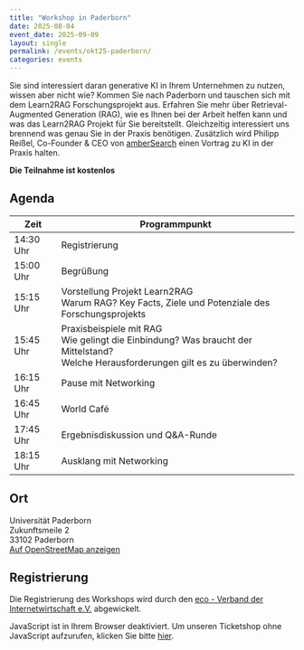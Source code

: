 ```yaml
---
title: "Workshop in Paderborn"
date: 2025-08-04
event_date: 2025-09-09
layout: single
permalink: /events/okt25-paderborn/
categories: events
---
```


Sie sind interessiert daran generative KI in Ihrem Unternehmen zu nutzen, wissen aber nicht wie? Kommen Sie nach Paderborn und tauschen sich mit dem Learn2RAG Forschungsprojekt aus. Erfahren Sie mehr über Retrieval-Augmented Generation (RAG), wie es Ihnen bei der Arbeit helfen kann und was das Learn2RAG Projekt für Sie bereitstellt. Gleichzeitig interessiert uns brennend was genau Sie in der Praxis benötigen. Zusätzlich wird Philipp Reißel, Co-Founder & CEO von [amberSearch](https://ambersearch.de/en/ambersearch/) einen Vortrag zu KI in der Praxis halten.

**Die Teilnahme ist kostenlos**

## Agenda

<table>
  <thead>
    <tr>
      <th><strong>Zeit</strong></th>
      <th><strong>Programmpunkt</strong></th>
    </tr>
  </thead>
  <tbody>
    <tr>
      <td>14:30 Uhr</td>
      <td>Registrierung</td>
    </tr>
    <tr>
      <td>15:00 Uhr</td>
      <td>Begrüßung</td>
    </tr>
    <tr>
      <td>15:15 Uhr</td>
      <td>Vorstellung Projekt Learn2RAG<br/>Warum RAG? Key Facts, Ziele und Potenziale des Forschungsprojekts</td>
    </tr>
    <tr>
      <td>15:45 Uhr</td>
      <td>Praxisbeispiele mit RAG<br/>Wie gelingt die Einbindung? Was braucht der Mittelstand?<br/>Welche Herausforderungen gilt es zu überwinden?</td>
    </tr>
    <tr>
      <td>16:15 Uhr</td>
      <td>Pause mit Networking</td>
    </tr>
    <tr>
      <td>16:45 Uhr</td>
      <td>World Café</td>
    </tr>
    <tr>
      <td>17:45 Uhr</td>
      <td>Ergebnisdiskussion und Q&amp;A-Runde</td>
    </tr>
    <tr>
      <td>18:15 Uhr</td>
      <td>Ausklang mit Networking</td>
    </tr>
  </tbody>
</table>

## Ort

Universität Paderborn<br/>
Zukunftsmeile 2<br/>
33102 Paderborn<br/>
[Auf OpenStreetMap anzeigen](https://www.openstreetmap.org/node/7313741873)

## Registrierung

Die Registrierung des Workshops wird durch den [eco - Verband der Internetwirtschaft e.V.](https://www.eco.de/event/learn2rag-workshop-07102025/) abgewickelt. 

<link rel="stylesheet" type="text/css" href="https://pretix.eu/eco-ev/Learn2RAG-071025/widget/v2.css" crossorigin/>
<script type="text/javascript" src="https://pretix.eu/widget/v2.de.js" async crossorigin></script>
<pretix-widget event="https://pretix.eu/eco-ev/Learn2RAG-071025"/></pretix-widget>
<noscript>
   <div class="pretix-widget">
        <div class="pretix-widget-info-message">
            JavaScript ist in Ihrem Browser deaktiviert. Um unseren Ticketshop ohne JavaScript aufzurufen, klicken Sie bitte <a target="_blank" rel="noopener" href="https://pretix.eu/eco-ev/Learn2RAG-071025"/>hier</a>.
        </div>
    </div>
</noscript>
